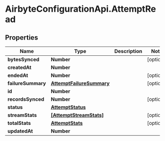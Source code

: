 # AirbyteConfigurationApi.AttemptRead

## Properties

Name | Type | Description | Notes
------------ | ------------- | ------------- | -------------
**bytesSynced** | **Number** |  | [optional] 
**createdAt** | **Number** |  | 
**endedAt** | **Number** |  | [optional] 
**failureSummary** | [**AttemptFailureSummary**](AttemptFailureSummary.md) |  | [optional] 
**id** | **Number** |  | 
**recordsSynced** | **Number** |  | [optional] 
**status** | [**AttemptStatus**](AttemptStatus.md) |  | 
**streamStats** | [**[AttemptStreamStats]**](AttemptStreamStats.md) |  | [optional] 
**totalStats** | [**AttemptStats**](AttemptStats.md) |  | [optional] 
**updatedAt** | **Number** |  | 


